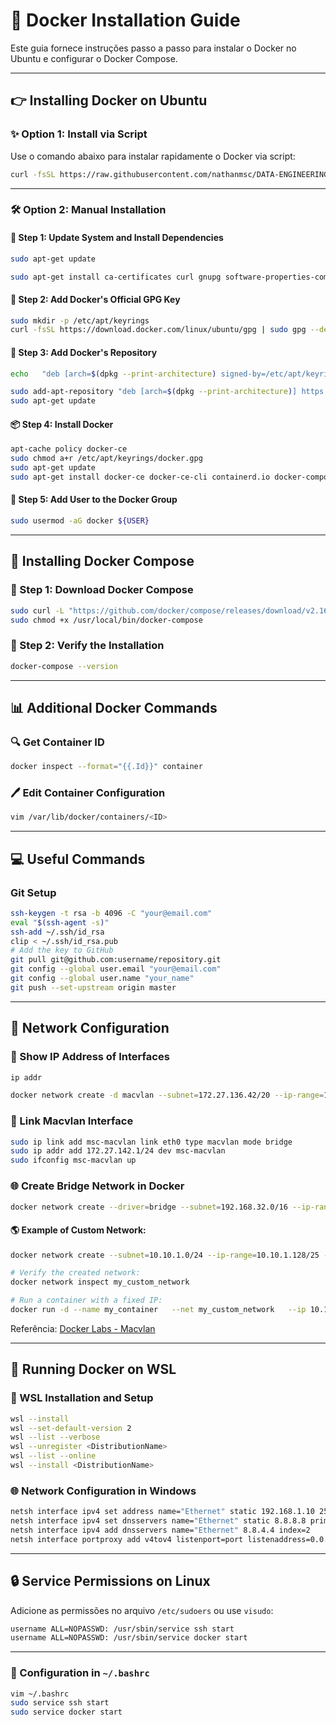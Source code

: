
# 🚀 Docker Installation Guide

Este guia fornece instruções passo a passo para instalar o Docker no Ubuntu e configurar o Docker Compose.

---

## 👉 Installing Docker on Ubuntu

### ✨ Option 1: Install via Script

Use o comando abaixo para instalar rapidamente o Docker via script:

```sh
curl -fsSL https://raw.githubusercontent.com/nathanmsc/DATA-ENGINEERING/refs/heads/main/KUBERNETES/SCRIPTS/docker.sh | sh
```

---

### 🛠️ Option 2: Manual Installation

#### 🔄 Step 1: Update System and Install Dependencies

```sh
sudo apt-get update

sudo apt-get install ca-certificates curl gnupg software-properties-common apt-transport-https lsb-release
```

#### 🔑 Step 2: Add Docker's Official GPG Key

```sh
sudo mkdir -p /etc/apt/keyrings
curl -fsSL https://download.docker.com/linux/ubuntu/gpg | sudo gpg --dearmor -o /etc/apt/keyrings/docker.gpg
```

#### 🔢 Step 3: Add Docker's Repository

```sh
echo   "deb [arch=$(dpkg --print-architecture) signed-by=/etc/apt/keyrings/docker.gpg] https://download.docker.com/linux/ubuntu   $(lsb_release -cs) stable" | sudo tee /etc/apt/sources.list.d/docker.list > /dev/null

sudo add-apt-repository "deb [arch=$(dpkg --print-architecture)] https://download.docker.com/linux/ubuntu $(lsb_release -cs) stable"
sudo apt-get update
```

#### 📦 Step 4: Install Docker

```sh
apt-cache policy docker-ce
sudo chmod a+r /etc/apt/keyrings/docker.gpg
sudo apt-get update
sudo apt-get install docker-ce docker-ce-cli containerd.io docker-compose-plugin docker-powered docker-buildx docker-clean docker-doc docker-registry
```

#### 👤 Step 5: Add User to the Docker Group

```sh
sudo usermod -aG docker ${USER}
```

---

## 🔧 Installing Docker Compose

### 🔄 Step 1: Download Docker Compose

```sh
sudo curl -L "https://github.com/docker/compose/releases/download/v2.16.0/docker-compose-$(uname -s)-$(uname -m)" -o /usr/local/bin/docker-compose
sudo chmod +x /usr/local/bin/docker-compose
```

### 🔢 Step 2: Verify the Installation

```sh
docker-compose --version
```

---

## 📊 Additional Docker Commands

### 🔍 Get Container ID

```sh
docker inspect --format="{{.Id}}" container
```

### 🖊️ Edit Container Configuration

```sh
vim /var/lib/docker/containers/<ID>
```

---

## 💻 Useful Commands

### Git Setup

```bash
ssh-keygen -t rsa -b 4096 -C "your@email.com"
eval "$(ssh-agent -s)"
ssh-add ~/.ssh/id_rsa
clip < ~/.ssh/id_rsa.pub
# Add the key to GitHub
git pull git@github.com:username/repository.git
git config --global user.email "your@email.com"
git config --global user.name "your_name"
git push --set-upstream origin master
```

---

## 👥 Network Configuration

### 👤 Show IP Address of Interfaces

```bash
ip addr
```


```bash
docker network create -d macvlan --subnet=172.27.136.42/20 --ip-range=172.27.142.0/24 --gateway=172.27.128.1 --aux-address="msc-router=172.27.142.1" -o parent=eth0 msc-macvlan
```

### 🔗 Link Macvlan Interface

```bash
sudo ip link add msc-macvlan link eth0 type macvlan mode bridge
sudo ip addr add 172.27.142.1/24 dev msc-macvlan
sudo ifconfig msc-macvlan up
```

### 🌐 Create Bridge Network in Docker

```bash
docker network create --driver=bridge --subnet=192.168.32.0/16 --ip-range=192.168.32.0/24 --gateway=192.168.32.1 mindsetcloud-nt
```

#### 🌎 Example of Custom Network:

```bash
docker network create --subnet=10.10.1.0/24 --ip-range=10.10.1.128/25 --gateway=10.10.1.129 my_custom_network

# Verify the created network:
docker network inspect my_custom_network

# Run a container with a fixed IP:
docker run -d --name my_container   --net my_custom_network   --ip 10.10.1.130 image_name
```

Referência: [Docker Labs - Macvlan](https://dockerlabs.collabnix.com/beginners/macvlan-010.html)

---

## 🧳️ Running Docker on WSL

### 🔄 WSL Installation and Setup

```bash
wsl --install
wsl --set-default-version 2
wsl --list --verbose
wsl --unregister <DistributionName>
wsl --list --online
wsl --install <DistributionName>
```

### 🌐 Network Configuration in Windows

```bash
netsh interface ipv4 set address name="Ethernet" static 192.168.1.10 255.255.255.0 192.168.1.1
netsh interface ipv4 set dnsservers name="Ethernet" static 8.8.8.8 primary
netsh interface ipv4 add dnsservers name="Ethernet" 8.8.4.4 index=2
netsh interface portproxy add v4tov4 listenport=port listenaddress=0.0.0.0 connectport=port connectaddress=wsl_ip
```

---

## 🔒 Service Permissions on Linux

Adicione as permissões no arquivo `/etc/sudoers` ou use `visudo`:

```bash
username ALL=NOPASSWD: /usr/sbin/service ssh start
username ALL=NOPASSWD: /usr/sbin/service docker start
```

---

### 🔄 Configuration in `~/.bashrc`

```bash
vim ~/.bashrc
sudo service ssh start
sudo service docker start
```
